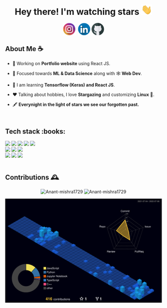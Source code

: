 <h1 align = "center">Hey there! I'm watching stars <img src = "static/wave.gif" alt = "" width = "35"/> 
</h1>
<div align ="center">
<a  href="https://instagram.com/anantmishra58" target="blank"><img align="center" src="static/instagram.png" alt="anantmishra58" height="40" width="40" /></a>&nbsp;
<a href="https://www.linkedin.com/in/anant-mishra-886912212" target="blank"><img align="center" src="static/linkedin.png" alt="amishra1729" height="40" width="40" /></a>
<a href="https://github.com/Anant-mishra1729" target="blank"><img align="center" src="static/github.png" alt="amishra1729" height="40" width="40" /></a>
</div>

<h2> About Me ☕</h2>


- 👷 Working on **Portfolio website** using React JS. 

- 🌱 Focused towards **ML & Data Science** along with 🕸️ **Web Dev**.

- 📖 I am learning **Tensorflow (Keras) and React JS**.

- ❤️ Talking about hobbies, I love **Stargazing** and customizing **Linux** :penguin:.

- 🖋️ **Everynight in the light of stars we see our forgotten past.**


<br/>
<h2>Tech stack :books: </h2>
<div align = "left">
<img src = "https://img.shields.io/badge/OS-Pop_OS-informational?style=flat&logo=linux&logoColor=white&color=242444" height = "22" />
<img src = "https://img.shields.io/badge/Code-C++-informational?style=flat&logo=c%2B%2B&logoColor=white&color=242444" height = "22" />
<img src = "https://img.shields.io/badge/Code-Python-informational?style=flat&logo=python&logoColor=white&color=242444" height = "22" />
<img src = "https://img.shields.io/badge/Code-Javascript-informational?style=flat&logo=javascript&logoColor=white&color=242444" height = "22" />
<img src = "https://img.shields.io/badge/Database-MongoDB-informational?style=flat&logo=mongodb&logoColor=white&color=242444" height = "22" />

<br/>
<img src = "https://img.shields.io/badge/Web-HTML5-informational?style=flat&logo=html5&logoColor=white&color=242444" height = "22" />
<img src = "https://img.shields.io/badge/Web-CSS3-informational?style=flat&logo=css3&logoColor=white&color=242444" height = "22" />
<img src = "https://img.shields.io/badge/Web-React-informational?style=flat&logo=react&logoColor=white&color=242444" height = "22" />

<br/>
<img src = "https://img.shields.io/badge/ML/DL-Keras-informational?style=flat&logo=keras&logoColor=white&color=242444" height = "22" />
<img src = "https://img.shields.io/badge/ML/DL-Scikit%20Learn-informational?style=flat&logo=scikit-learn&logoColor=white&color=242444" height = "22" />
<img src = "https://img.shields.io/badge/ML/DL-Tensorflow-informational?style=flat&logo=tensorflow&logoColor=white&color=242444" height = "22" />
</div>


<br/>
<h2> Contributions 🕰️</h2>
<p align = "center">
<img src="https://github-readme-stats.vercel.app/api?username=Anant-mishra1729&show_icons=true&theme=tokyonight&hide_border=true" alt="Anant-mishra1729" width = "49%"/>
<img src="https://github-readme-streak-stats.herokuapp.com?user=Anant-mishra1729&theme=tokyonight&hide_border=true&date_format=M%20j%5B%2C%20Y%5D" alt="Anant-mishra1729" width = "49%"/>
</p>

![contributions](profile-3d-contrib/profile-night-view.svg)


<!--
<img src = "https://activity-graph.herokuapp.com/graph?username=Anant-mishra1729&bg_color=1a1b27&color=628fdb&line=60b4a6&point=ffffff&custom_title=Contribution%20Timeline&hide_border=true&radius=16&area=true&area_color=60b4a6" alt = "Contribution graph"/>
-->

<!--  Credits -->
<!--  Icons -->
<!--  <a href="https://www.flaticon.com/free-icons/instagram" title="instagram icons">Instagram icons created by Freepik - Flaticon</a> -->
<!--  <a href="https://www.flaticon.com/free-icons/github" title="instagram icons">Instagram icons created by Freepik - Flaticon</a> -->
<!--  <a href="https://www.flaticon.com/free-icons/linkedln" title="instagram icons">Instagram icons created by Freepik - Flaticon</a> -->
